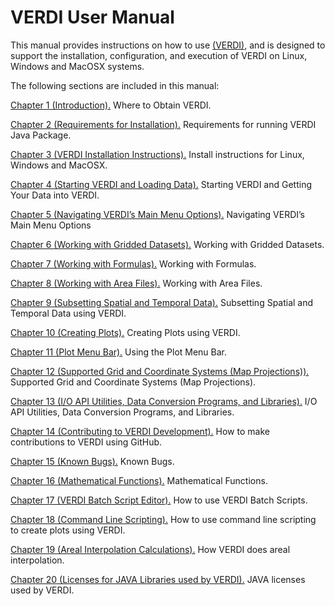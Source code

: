 VERDI User Manual
======================================

This manual provides instructions on how to use [ (VERDI)](https://www.cmascenter.org/verdi/), and is designed to support the installation, configuration, and execution of VERDI on Linux, Windows and MacOSX systems. 

The following sections are included in this manual:

[Chapter 1 (Introduction).](VERDI_ch01.md) Where to Obtain VERDI.

[Chapter 2 (Requirements for Installation).](VERDI_ch02.md) Requirements for running VERDI Java Package.

[Chapter 3 (VERDI Installation Instructions).](VERDI_ch03.md) Install instructions for Linux, Windows and MacOSX.

[Chapter 4 (Starting VERDI and Loading Data).](VERDI_ch04.md) Starting VERDI and Getting Your Data into VERDI.

[Chapter 5 (Navigating VERDI’s Main Menu Options).](VERDI_ch05.md) Navigating VERDI’s Main Menu Options 

[Chapter 6 (Working with Gridded Datasets).](VERDI_ch06.md) Working with Gridded Datasets.

[Chapter 7 (Working with Formulas).](VERDI_ch07.md) Working with Formulas.

[Chapter 8 (Working with Area Files).](VERDI_ch08.md) Working with Area Files.

[Chapter 9 (Subsetting Spatial and Temporal Data).](VERDI_ch09.md) Subsetting Spatial and Temporal Data using VERDI.

[Chapter 10 (Creating Plots).](VERDI_ch10.md) Creating Plots using VERDI. 

[Chapter 11 (Plot Menu Bar).](VERDI_ch11.md) Using the Plot Menu Bar. 

[Chapter 12 (Supported Grid and Coordinate Systems (Map Projections)).](VERDI_ch12.md) Supported Grid and Coordinate Systems (Map Projections).

[Chapter 13 (I/O API Utilities, Data Conversion Programs, and Libraries).](VERDI_ch13.md) I/O API Utilities, Data Conversion Programs, and Libraries.

[Chapter 14 (Contributing to VERDI Development).](VERDI_ch14.md) How to make contributions to VERDI using GitHub. 

[Chapter 15 (Known Bugs).](VERDI_ch15.md)  Known Bugs.

[Chapter 16 (Mathematical Functions).](VERDI_ch16.md) Mathematical Functions.

[Chapter 17 (VERDI Batch Script Editor).](VERDI_ch17.md) How to use VERDI Batch Scripts.

[Chapter 18 (Command Line Scripting).](VERDI_ch18.md) How to use command line scripting to create plots using VERDI. 

[Chapter 19 (Areal Interpolation Calculations).](VERDI_ch19.md) How VERDI does areal interpolation.

[Chapter 20 (Licenses for JAVA Libraries used by VERDI).](VERDI_ch20.md) JAVA licenses used by VERDI.
